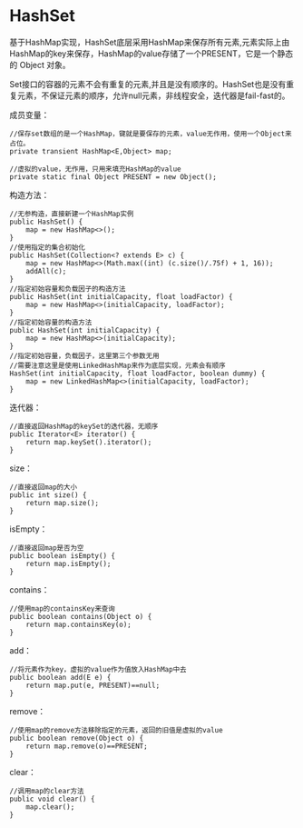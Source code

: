 # HashSet
基于HashMap实现，HashSet底层采用HashMap来保存所有元素,元素实际上由 HashMap的key来保存，HashMap的value存储了一个PRESENT，它是一个静态的 Object 对象。 

Set接口的容器的元素不会有重复的元素,并且是没有顺序的。HashSet也是没有重复元素，不保证元素的顺序，允许null元素，非线程安全，迭代器是fail-fast的。

成员变量：

```
//保存set数组的是一个HashMap，键就是要保存的元素，value无作用，使用一个Object来占位。
private transient HashMap<E,Object> map;

//虚拟的value，无作用，只用来填充HashMap的value
private static final Object PRESENT = new Object();
```

构造方法：

```
//无参构造，直接新建一个HashMap实例
public HashSet() {
    map = new HashMap<>();
}
//使用指定的集合初始化
public HashSet(Collection<? extends E> c) {
    map = new HashMap<>(Math.max((int) (c.size()/.75f) + 1, 16));
    addAll(c);
}
//指定初始容量和负载因子的构造方法
public HashSet(int initialCapacity, float loadFactor) {
    map = new HashMap<>(initialCapacity, loadFactor);
}
//指定初始容量的构造方法
public HashSet(int initialCapacity) {
    map = new HashMap<>(initialCapacity);
}
//指定初始容量，负载因子，这里第三个参数无用
//需要注意这里是使用LinkedHashMap来作为底层实现，元素会有顺序
HashSet(int initialCapacity, float loadFactor, boolean dummy) {
    map = new LinkedHashMap<>(initialCapacity, loadFactor);
}
```

迭代器：

```
//直接返回HashMap的keySet的迭代器，无顺序
public Iterator<E> iterator() {
    return map.keySet().iterator();
}
```

size：

```
//直接返回map的大小
public int size() {
    return map.size();
}
```

isEmpty：

```
//直接返回map是否为空
public boolean isEmpty() {
    return map.isEmpty();
}
```

contains：

```
//使用map的containsKey来查询
public boolean contains(Object o) {
    return map.containsKey(o);
}
```

add：

```
//将元素作为key，虚拟的value作为值放入HashMap中去
public boolean add(E e) {
    return map.put(e, PRESENT)==null;
}
```

remove：

```
//使用map的remove方法移除指定的元素，返回的旧值是虚拟的value
public boolean remove(Object o) {
    return map.remove(o)==PRESENT;
}
```

clear：

```
//调用map的clear方法
public void clear() {
    map.clear();
}
```
